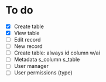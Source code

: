 # To do

- [x] Create table
- [x] View table
- [ ] Edit record
- [ ] New record
- [ ] Create table: always id column w/ai
- [ ] Metadata s_column s_table
- [ ] User manager
- [ ] User permissions (type)
